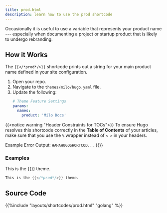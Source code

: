 ```yaml
---
title: prod.html
description: learn how to use the prod shortcode
---
```


Occasionally it is useful to use a variable that represents your product name --- especially when documenting a project or startup product that is likely to undergo rebranding.

## How it Works 

The `{{</*prod*/>}}` shortcode prints out a string for your main product name defined in your site configuration. 

1. Open your repo.
2. Navigate to the `themes/milo/hugo.yaml` file.
3. Update the following:
   ```yaml
   # Theme Feature Settings
   params: 
     names:
       product: 'Milo Docs'
   ```

{{<notice warning "Header Constraints for TOCs">}}
To ensure Hugo resolves this shortcode correctly in the **Table of Contents** of your articles, make sure that you use the `%` wrapper instead of `< >` in your headers.

Example Error Output: `HAHAHUGOSHORTCOD...`
{{</notice>}}

### Examples

This is the {{<prod>}} theme.

```s
This is the {{</*prod*/>}} theme.
```

## Source Code 

{{%include "layouts/shortcodes/prod.html" "golang" %}}
